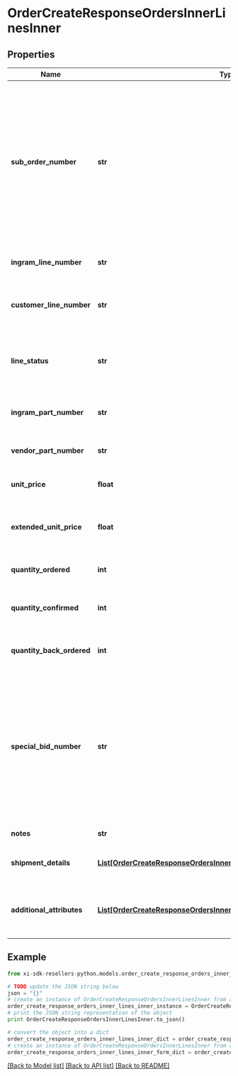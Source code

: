 # OrderCreateResponseOrdersInnerLinesInner


## Properties

Name | Type | Description | Notes
------------ | ------------- | ------------- | -------------
**sub_order_number** | **str** | The sub order number. The two-digit prefix is the warehouse code of the warehouse nearest the reseller. The middle number is the order number. The two-digit suffix is the sub order number. | [optional] 
**ingram_line_number** | **str** | The Ingram Micro line number for the product. | [optional] 
**customer_line_number** | **str** | The reseller&#39;s line number for reference in their system. | [optional] 
**line_status** | **str** | The status for the line item in the order. One of: Backordered, Open | [optional] 
**ingram_part_number** | **str** | The Ingram Micro part number for the line item. | [optional] 
**vendor_part_number** | **str** | The vendor part number for the line item. | [optional] 
**unit_price** | **float** | The unit price for the line item. | [optional] 
**extended_unit_price** | **float** | The extended list price (unit price X quantity) for the line item. | [optional] 
**quantity_ordered** | **int** | The quantity of the line item ordered. | [optional] 
**quantity_confirmed** | **int** | The quantity of the line item that has been confirmed. | [optional] 
**quantity_back_ordered** | **int** | The quantity of the line item that is backordered. | [optional] 
**special_bid_number** | **str** | The bid number for the line item provided to the reseller by the vendor for special pricing and discounts. Line-level bid numbers take precedence over header-level bid numbers. | [optional] 
**notes** | **str** | Line-level notes. | [optional] 
**shipment_details** | [**List[OrderCreateResponseOrdersInnerLinesInnerShipmentDetailsInner]**](OrderCreateResponseOrdersInnerLinesInnerShipmentDetailsInner.md) | The shipment details for the line item. | [optional] 
**additional_attributes** | [**List[OrderCreateResponseOrdersInnerLinesInnerAdditionalAttributesInner]**](OrderCreateResponseOrdersInnerLinesInnerAdditionalAttributesInner.md) | SAP requested and country-specific line level details. | [optional] 

## Example

```python
from xi-sdk-resellers-python.models.order_create_response_orders_inner_lines_inner import OrderCreateResponseOrdersInnerLinesInner

# TODO update the JSON string below
json = "{}"
# create an instance of OrderCreateResponseOrdersInnerLinesInner from a JSON string
order_create_response_orders_inner_lines_inner_instance = OrderCreateResponseOrdersInnerLinesInner.from_json(json)
# print the JSON string representation of the object
print OrderCreateResponseOrdersInnerLinesInner.to_json()

# convert the object into a dict
order_create_response_orders_inner_lines_inner_dict = order_create_response_orders_inner_lines_inner_instance.to_dict()
# create an instance of OrderCreateResponseOrdersInnerLinesInner from a dict
order_create_response_orders_inner_lines_inner_form_dict = order_create_response_orders_inner_lines_inner.from_dict(order_create_response_orders_inner_lines_inner_dict)
```
[[Back to Model list]](../README.md#documentation-for-models) [[Back to API list]](../README.md#documentation-for-api-endpoints) [[Back to README]](../README.md)


